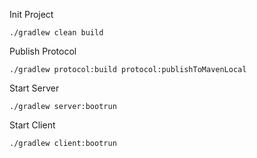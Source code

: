 Init Project

`./gradlew clean build`


Publish Protocol

`./gradlew protocol:build protocol:publishToMavenLocal`


Start Server

`./gradlew server:bootrun`


Start Client

`./gradlew client:bootrun`
